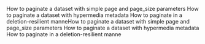 How to paginate a dataset with simple page and page_size parameters
How to paginate a dataset with hypermedia metadata
How to paginate in a deletion-resilient manneHow to paginate a dataset with simple page and page_size parameters
How to paginate a dataset with hypermedia metadata
How to paginate in a deletion-resilient manne
